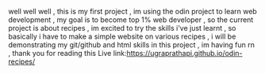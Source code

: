 well well well , this is my first project , im using the odin project to learn web development , my goal is to become top 1% web developer , so the current project is about recipes , im excited to try the skills i've just learnt , so basically i have to make a simple website on various recipes , i will be demonstrating my git/github and html skills in this project , im having fun rn , thank you for reading this
Live link:https://ugraprathapi.github.io/odin-recipes/
